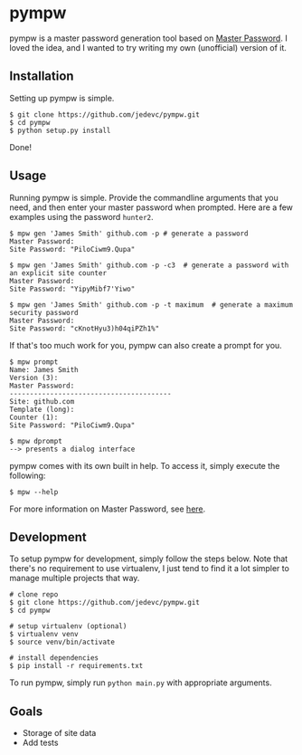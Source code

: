 # pympw

pympw is a master password generation tool based on
[Master Password](https://github.com/Lyndir/MasterPassword). I loved the idea,
and I wanted to try writing my own (unofficial) version of it.

## Installation

Setting up pympw is simple.

	$ git clone https://github.com/jedevc/pympw.git
	$ cd pympw
	$ python setup.py install

Done!

## Usage

Running pympw is simple. Provide the commandline arguments that you need, and
then enter your master password when prompted. Here are a few examples using
the password `hunter2`.

	$ mpw gen 'James Smith' github.com -p # generate a password
	Master Password:
	Site Password: "PiloCiwm9.Qupa"

	$ mpw gen 'James Smith' github.com -p -c3  # generate a password with an explicit site counter
	Master Password:
	Site Password: "YipyMibf7'Yiwo"

	$ mpw gen 'James Smith' github.com -p -t maximum  # generate a maximum security password
	Master Password:
	Site Password: "cKnotHyu3)h04qiPZh1%"

If that's too much work for you, pympw can also create a prompt for you.

	$ mpw prompt
	Name: James Smith
	Version (3):
	Master Password:
	----------------------------------------
	Site: github.com
	Template (long):
	Counter (1):
	Site Password: "PiloCiwm9.Qupa"

	$ mpw dprompt
	--> presents a dialog interface

pympw comes with its own built in help. To access it, simply execute the
following:

	$ mpw --help

For more information on Master Password, see [here](http://masterpasswordapp.com/).

## Development

To setup pympw for development, simply follow the steps below. Note that
there's no requirement to use virtualenv, I just tend to find it a lot simpler
to manage multiple projects that way.

	# clone repo
	$ git clone https://github.com/jedevc/pympw.git
	$ cd pympw

	# setup virtualenv (optional)
	$ virtualenv venv
	$ source venv/bin/activate

	# install dependencies
	$ pip install -r requirements.txt

To run pympw, simply run ```python main.py``` with appropriate arguments.

## Goals

- Storage of site data
- Add tests
